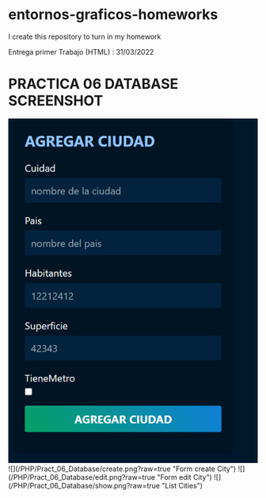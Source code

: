 # entornos-graficos-homeworks

I create this repository to turn in my homework

Entrega primer Trabajo (HTML) : 31/03/2022

# PRACTICA 06 DATABASE SCREENSHOT

<img src='PHP/Pract_06_Database/create.png'  />
![](/PHP/Pract_06_Database/create.png?raw=true "Form create City")
![](/PHP/Pract_06_Database/edit.png?raw=true "Form edit City")
![](/PHP/Pract_06_Database/show.png?raw=true "List Cities")
